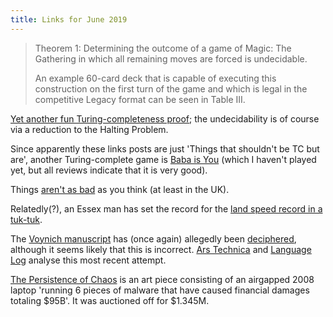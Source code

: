 ```yaml
---
title: Links for June 2019
---
```


> Theorem 1: Determining the outcome of a game of Magic: The Gathering
> in which all remaining moves are forced is undecidable.
> 
> An example 60-card deck that is capable of executing this construction
> on the first turn of the game and which is legal in the competitive Legacy
> format can be seen in Table III.

[Yet another fun Turing-completeness proof](https://arxiv.org/pdf/1904.09828.pdf);
the undecidability is of course via a reduction to the Halting Problem.

Since apparently these links posts are just 'Things that shouldn't be TC
but are', another Turing-complete game is [Baba is You] (which I haven't
played yet, but all reviews indicate that it is very good).

[Baba is You]: https://www.twitlonger.com/show/n_1sqrh1m

Things [aren't as bad] as you think (at least in the UK).

[aren't as bad]: https://www.businessfast.co.uk/why-life-in-the-uk-feels-better-than-ever/

Relatedly(?), an Essex man has set the record for the [land speed record
in a tuk-tuk].

[land speed record in a tuk-tuk]: https://www.theguardian.com/world/2019/may/13/essex-businessman-sets-first-tuk-tuk-land-speed-record

The [Voynich manuscript] has (once again) allegedly been [deciphered],
although it seems likely that this is incorrect.  [Ars Technica] and
[Language Log] analyse this most recent attempt.

[Voynich manuscript]: https://en.wikipedia.org/wiki/Voynich_manuscript
[deciphered]: https://www.tandfonline.com/doi/full/10.1080/02639904.2019.1599566
[Ars Technica]: https://arstechnica.com/science/2019/05/no-someone-hasnt-cracked-the-code-of-the-mysterious-voynich-manuscript/
[Language Log]: https://languagelog.ldc.upenn.edu/nll/?p=42749

[The Persistence of Chaos] is an art piece consisting of an airgapped
2008 laptop 'running 6 pieces of malware that have caused financial
damages totaling $95B'.  It was auctioned off for $1.345M.

[The Persistence of Chaos]: https://thepersistenceofchaos.com/
